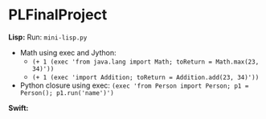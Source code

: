 # PLFinalProject

**Lisp:**
Run: `mini-lisp.py`
* Math using exec and Jython:
  * `(+ 1 (exec 'from java.lang import Math; toReturn = Math.max(23, 34)'))`
  * `(+ 1 (exec 'import Addition; toReturn = Addition.add(23, 34)'))`
* Python closure using exec: `(exec 'from Person import Person; p1 = Person(); p1.run('name')')`



**Swift:**





